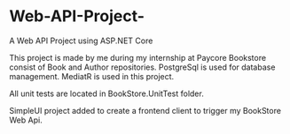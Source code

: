 # Web-API-Project-
A Web API Project using ASP.NET Core

This project is made by me during my internship at Paycore
Bookstore consist of Book and Author repositories. PostgreSql is used for database management.
MediatR is used in this project.

All unit tests are located in BookStore.UnitTest folder.

SimpleUI project added to create a frontend client to trigger my BookStore Web Api.
